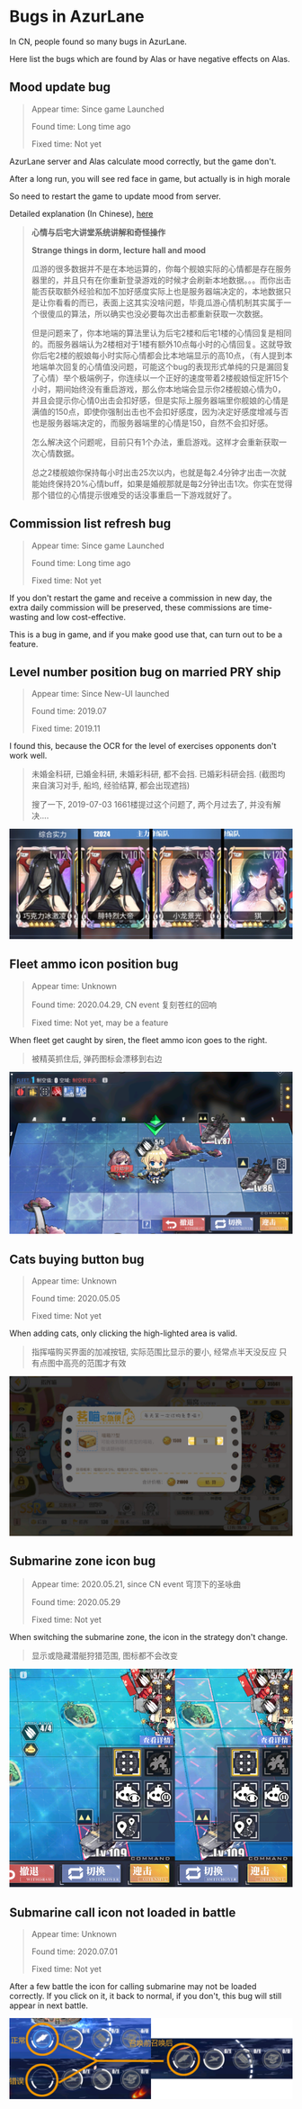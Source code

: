 # Bugs in AzurLane

In CN, people found so many bugs in AzurLane.

Here list the bugs which are found by Alas or have negative effects on Alas.

## Mood update bug

> Appear time: Since game Launched
>
> Found time: Long time ago
>
> Fixed time: Not yet

AzurLane server and Alas calculate mood correctly, but the game don't.

After a long run, you will see red face in game, but actually is in high morale

So need to restart the game to update mood from server.

Detailed explanation (In Chinese), [here](https://www.bilibili.com/read/cv5088868)

> **心情与后宅大讲堂系统讲解和奇怪操作**
>
> **Strange things in dorm, lecture hall and mood**
>
> 瓜游的很多数据并不是在本地运算的，你每个舰娘实际的心情都是存在服务器里的，并且只有在你重新登录游戏的时候才会刷新本地数据。。。而你出击能否获取额外经验和加不加好感度实际上也是服务器端决定的，本地数据只是让你看看的而已，表面上这其实没啥问题，毕竟瓜游心情机制其实属于一个很傻瓜的算法，所以确实也没必要每次出击都重新获取一次数据。
>
> 但是问题来了，你本地端的算法里认为后宅2楼和后宅1楼的心情回复是相同的。而服务器端认为2楼相对于1楼有额外10点每小时的心情回复。这就导致你后宅2楼的舰娘每小时实际心情都会比本地端显示的高10点，（有人提到本地端单次回复的心情值没问题，可能这个bug的表现形式单纯的只是漏回复了心情）举个极端例子，你连续以一个正好的速度带着2楼舰娘恒定肝15个小时，期间始终没有重启游戏，那么你本地端会显示你2楼舰娘心情为0，并且会提示你心情0出击会扣好感，但是实际上服务器端里你舰娘的心情是满值的150点，即使你强制出击也不会扣好感度，因为决定好感度增减与否也是服务器端决定的，而服务器端里的心情是150，自然不会扣好感。
>
> 怎么解决这个问题呢，目前只有1个办法，重启游戏。这样才会重新获取一次心情数据。
>
> 总之2楼舰娘你保持每小时出击25次以内，也就是每2.4分钟才出击一次就能始终保持20%心情buff，如果是婚舰那就是每2分钟出击1次。你实在觉得那个错位的心情提示很难受的话没事重启一下游戏就好了。

## Commission list refresh bug

> Appear time: Since game Launched
>
> Found time: Long time ago
>
> Fixed time: Not yet

If you don't restart the game and receive a commission in new day, the extra daily commission will be preserved, these commissions are time-wasting and low cost-effective.

This is a bug in game, and if you make good use that, can turn out to be a feature.

## Level number position bug on married PRY ship

> Appear time: Since New-UI launched
>
> Found time: 2019.07
>
> Fixed time: 2019.11

I found this, because the OCR for the level of exercises opponents don't work well.

> 未婚金科研, 已婚金科研, 未婚彩科研, 都不会挡.
> 已婚彩科研会挡.
> (截图均来自演习对手, 船坞, 经验结算, 都会出现遮挡)
>
> 搜了一下, 2019-07-03 1661楼提过这个问题了, 两个月过去了, 并没有解决....

![2019-09-20_已婚彩科研框遮挡等级数字](bugs_in_azurlane_en.assets/bug_on_married_PRY_ship.png)

## Fleet ammo icon position bug

> Appear time: Unknown
>
> Found time: 2020.04.29, CN event 复刻苍红的回响
>
> Fixed time: Not yet, may be a feature

When fleet get caught by siren, the fleet ammo icon goes to the right.

> 被精英抓住后, 弹药图标会漂移到右边

![fleet_ammo_bug](bugs_in_azurlane_en.assets/fleet_ammo_bug.png)

## Cats buying button bug

> Appear time: Unknown
>
> Found time: 2020.05.05
>
> Fixed time: Not yet

When adding cats, only clicking the high-lighted area is valid.

> 指挥喵购买界面的加减按钮, 实际范围比显示的要小, 经常点半天没反应
> 只有点图中高亮的范围才有效

![cat_button_bug](bugs_in_azurlane_en.assets/cat_button_bug.jpg)

## Submarine zone icon bug

> Appear time: 2020.05.21, since CN event 穹顶下的圣咏曲
>
> Found time: 2020.05.29
>
> Fixed time: Not yet

When switching the submarine zone, the icon in the strategy don't change.

> 显示或隐藏潜艇狩猎范围, 图标都不会改变

![submarine_bug](bugs_in_azurlane_en.assets/submarine_bug.png)

## Submarine call icon not loaded in battle

> Appear time: Unknown
>
> Found time: 2020.07.01
>
> Fixed time: Not yet

After a few battle the icon for calling submarine may not be loaded correctly. If you click on it, it back to normal, if you don't, this bug will still appear in next battle.

![combat_submarine_icon_bug](bugs_in_azurlane_en.assets/combat_submarine_icon_bug.png)
